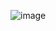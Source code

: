 ![image](https://github.com/erclaudio/Hackerrank-Problems/assets/72282843/3518fdd6-51f6-4624-b0c3-8aa81f573e02)


